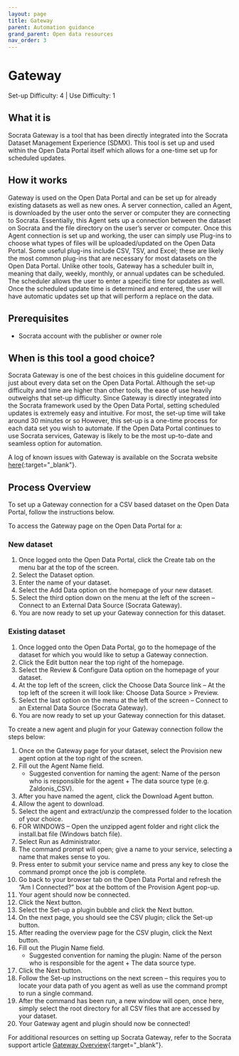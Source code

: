 ```yaml
---
layout: page
title: Gateway
parent: Automation guidance
grand_parent: Open data resources
nav_order: 3
---
```


# Gateway 
Set-up Difficulty: 4 | Use Difficulty: 1 
 
## What it is 
Socrata Gateway is a tool that has been directly integrated into the Socrata Dataset Management Experience (SDMX). This tool is set up and used within the Open Data Portal itself which allows for a one-time set up for scheduled updates.  
 
## How it works 
Gateway is used on the Open Data Portal and can be set up for already existing datasets as well as new ones. A server connection, called an Agent, is downloaded by the user onto the server or computer they are connecting to Socrata. Essentially, this Agent sets up a connection between the dataset on Socrata and the file directory on the user’s server or computer. Once this Agent connection is set up and working, the user can simply use Plug-ins to choose what types of files will be uploaded/updated on the Open Data Portal. Some useful plug-ins include CSV, TSV, and Excel; these are likely the most common plug-ins that are necessary for most datasets on the Open Data Portal. Unlike other tools, Gateway has a scheduler built in, meaning that daily, weekly, monthly, or annual updates can be scheduled. The scheduler allows the user to enter a specific time for updates as well. Once the scheduled update time is determined and entered, the user will have automatic updates set up that will perform a replace on the data.   
 
## Prerequisites 
* Socrata account with the publisher or owner role 
 
## When is this tool a good choice? 
Socrata Gateway is one of the best choices in this guideline document for just about every data set on the Open Data Portal. Although the set-up difficulty and time are higher than other tools, the ease of use heavily outweighs that set-up difficulty. Since Gateway is directly integrated into the Socrata framework used by the Open Data Portal, setting scheduled updates is extremely easy and intuitive. For most, the set-up time will take around 30 minutes or so However, this set-up is a one-time process for each data set you wish to automate. If the Open Data Portal continues to use Socrata services, Gateway is likely to be the most up-to-date and seamless option for automation.  

A log of known issues with Gateway is available on the Socrata website [here](https://support.socrata.com/hc/en-us/articles/360038535274-Gateway-Known-Issues){:target="_blank"}. 
 
## Process Overview  
To set up a Gateway connection for a CSV based dataset on the Open Data Portal, follow the instructions below.

To access the Gateway page on the Open Data Portal for a: 
 
### New dataset 
1.	Once logged onto the Open Data Portal, click the Create tab on the menu bar at the top of the screen. 
2.	Select the Dataset option. 
3.	Enter the name of your dataset. 
4.	Select the Add Data option on the homepage of your new dataset. 
5.	Select the third option down on the menu at the left of the screen – Connect to an External Data Source (Socrata Gateway). 
6.	You are now ready to set up your Gateway connection for this dataset. 
  
### Existing dataset 
1.	Once logged onto the Open Data Portal, go to the homepage of the dataset for which you would like to setup a Gateway connection.
2.	Click the Edit button near the top right of the homepage. 
3.	Select the Review & Configure Data option on the homepage of your dataset. 
4.	At the top left of the screen, click the Choose Data Source link – At the top left of the screen it will look like: Choose Data Source > Preview. 
5.	Select the last option on the menu at the left of the screen – Connect to an External Data Source (Socrata Gateway). 
6.	You are now ready to set up your Gateway connection for this dataset. 
 
To create a new agent and plugin for your Gateway connection follow the steps below: 

1.	Once on the Gateway page for your dataset, select the Provision new agent option at the top right of the screen. 
2.	Fill out the Agent Name field.
	* Suggested convention for naming the agent: Name of the person who is responsible for the agent + The data source type (e.g. Zaldonis_CSV).
3.	After you have named the agent, click the Download Agent button. 
4.	Allow the agent to download. 
5.	Select the agent and extract/unzip the compressed folder to the location of your choice. 
6.	FOR WINDOWS – Open the unzipped agent folder and right click the install.bat file (Windows batch file). 
7.	Select Run as Administrator. 
8.	The command prompt will open; give a name to your service, selecting a name that makes sense to you. 
9.	Press enter to submit your service name and press any key to close the command prompt once the job is complete. 
10.	Go back to your browser tab on the Open Data Portal and refresh the “Am I Connected?” box at the bottom of the Provision Agent pop-up. 
11.	Your agent should now be connected. 
12.	Click the Next button. 
13.	Select the Set-up a plugin bubble and click the Next button. 
14.	On the next page, you should see the CSV plugin; click the Set-up button. 
15.	After reading the overview page for the CSV plugin, click the Next button. 
16.	Fill out the Plugin Name field.
	* Suggested convention for naming the plugin: Name of the person who is responsible for the agent + The data source type.
17.	Click the Next button. 
18.	Follow the Set-up instructions on the next screen – this requires you to locate your data path of you agent as well as use the command prompt to run a single command. 
19.	After the command has been run, a new window will open, once here, simply select the root directory for all CSV files that are accessed by your dataset. 
20.	Your Gateway agent and plugin should now be connected! 

For additional resources on setting up Socrata Gateway, refer to the Socrata support article [Gateway Overview](https://support.socrata.com/hc/en-us/articles/360033395434-Gateway-Overview){:target="_blank"}.